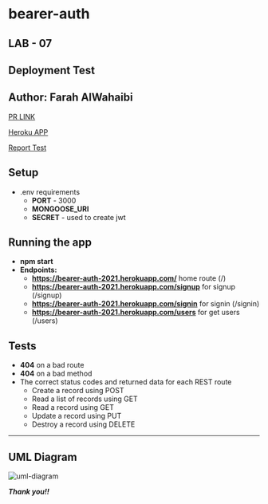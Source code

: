 # bearer-auth

## LAB - 07

## **Deployment Test**
## **Author: Farah AlWahaibi**

[PR LINK](https://github.com/farahalwahaibi/bearer-auth/pull/1)

[Heroku APP](https://bearer-auth-2021.herokuapp.com/)

[Report Test](https://github.com/farahalwahaibi/bearer-auth/actions)

## **Setup**
* .env requirements
  * **PORT** - 3000
  * **MONGOOSE_URI**
  * **SECRET** - used to create jwt


## **Running the app**
* **npm start**
* **Endpoints:**
   * **https://bearer-auth-2021.herokuapp.com/** home route (/)
   * **https://bearer-auth-2021.herokuapp.com/signup** for signup (/signup)
   * **https://bearer-auth-2021.herokuapp.com/signin** for signin (/signin)
   * **https://bearer-auth-2021.herokuapp.com/users** for get users (/users)
   

## **Tests**
* **404** on a bad route
* **404** on a bad method
* The correct status codes and returned data for each REST route
  * Create a record using POST
  * Read a list of records using GET
  * Read a record using GET
  * Update a record using PUT
  * Destroy a record using DELETE

***

## **UML Diagram**


![uml-diagram](Capture.JPG)


***Thank you!!***

